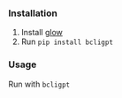 ### Installation
1. Install [glow](https://github.com/charmbracelet/glow)
2. Run `pip install bcligpt`

### Usage
Run with `bcligpt`
